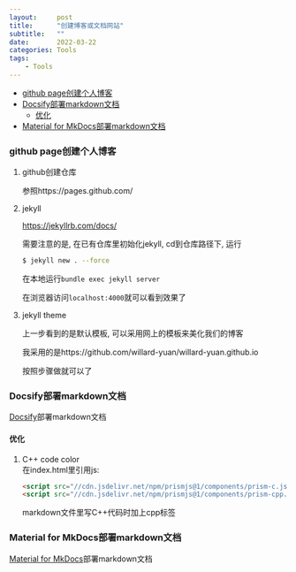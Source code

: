 ```yaml
---
layout:     post
title:      "创建博客或文档网站"
subtitle:   ""
date:       2022-03-22
categories: Tools
tags:
    - Tools
---
```


<!-- TOC -->

- [github page创建个人博客](#github-page创建个人博客)
- [Docsify部署markdown文档](#docsify部署markdown文档)
  - [优化](#优化)
- [Material for MkDocs部署markdown文档](#material-for-mkdocs部署markdown文档)

<!-- /TOC -->

<a id="markdown-github-page创建个人博客" name="github-page创建个人博客"></a>
### github page创建个人博客

1. github创建仓库

   参照https://pages.github.com/

2. jekyll

   https://jekyllrb.com/docs/

   需要注意的是, 在已有仓库里初始化jekyll, cd到仓库路径下, 运行

   ```sh
   $ jekyll new . --force
   ```

   在本地运行`bundle exec jekyll server`

   在浏览器访问`localhost:4000`就可以看到效果了

3. jekyll theme

   上一步看到的是默认模板, 可以采用网上的模板来美化我们的博客

   我采用的是https://github.com/willard-yuan/willard-yuan.github.io

   按照步骤做就可以了

<a id="markdown-docsify部署markdown文档" name="docsify部署markdown文档"></a>
### Docsify部署markdown文档

[Docsify](https://docsify.js.org/#/)部署markdown文档

#### 优化

1. C++ code color  
   在index.html里引用js:
   ```html
   <script src="//cdn.jsdelivr.net/npm/prismjs@1/components/prism-c.js"></script>
   <script src="//cdn.jsdelivr.net/npm/prismjs@1/components/prism-cpp.js"></script>
   ```
   markdown文件里写C++代码时加上cpp标签

<a id="markdown-material-for-mkdocs部署markdown文档" name="material-for-mkdocs部署markdown文档"></a>
### Material for MkDocs部署markdown文档

[Material for MkDocs](https://squidfunk.github.io/mkdocs-material/)部署markdown文档